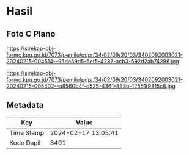 # Hasil

## Foto C Plano

https://sirekap-obj-formc.kpu.go.id/7073/pemilu/pdpr/34/02/09/20/03/3402092003021-20240215-004514--95de59d5-5ef5-4287-acb3-692d2ab74296.jpg

https://sirekap-obj-formc.kpu.go.id/7073/pemilu/pdpr/34/02/09/20/03/3402092003021-20240215-005402--a8560b4f-c525-4361-838b-12551f9815c8.jpg


## Metadata

| Key        | Value               |
| ---------- | ------------------- |
| Time Stamp | 2024-02-17 13:05:41 |
| Kode Dapil | 3401                |



